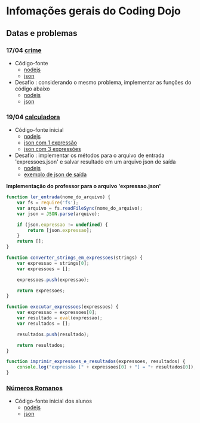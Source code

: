# [](#header-1) Infomações gerais do Coding Dojo


## [](#header-2) Datas e problemas

### [](#header-3) 17/04 [crime](http://dojopuzzles.com/problemas/exibe/descubra-o-assassino/)

- Código-fonte
  - [nodejs](https://github.com/tiipos/2017-src/blob/master/crime/testemunha.js)
  - [json](https://github.com/tiipos/2017-src/blob/master/crime/crime.json)
- Desafio : considerando o mesmo problema, implementar as funções do código abaixo
  - [nodejs](https://github.com/tiipos/2017-src/blob/master/crime/desafio.js)
  -  [json](https://github.com/tiipos/2017-src/blob/master/crime/desafio_crime.json)

### [](#header-3) 19/04 [calculadora](http://dojopuzzles.com/problemas/exibe/avaliando-expressoes-matematicas/)
- Código-fonte inicial
  - [nodejs](https://github.com/tiipos/2017-src/blob/master/calculadora/calcular.js)
  - [json com 1 expressão](https://github.com/tiipos/2017-src/blob/master/calculadora/expressao.json)
  - [json com 3 expressões](https://github.com/tiipos/2017-src/blob/master/calculadora/expressoes.json)
- Desafio : implementar os métodos para o arquivo de entrada 'expressoes.json' e salvar resultado em um arquivo json de saída
  - [nodejs](https://github.com/tiipos/2017-src/blob/master/calculadora/desafio_calcular.js)
  - [exemplo de json de saída](https://github.com/tiipos/2017-src/blob/master/calculadora/desafio_saida.json)


**Implementação do professor para o arquivo 'expressao.json'**

~~~~javascript
function ler_entrada(nome_do_arquivo) {
    var fs = require('fs');
    var arquivo = fs.readFileSync(nome_do_arquivo);
    var json = JSON.parse(arquivo);

    if (json.expressao != undefined) {
        return [json.expressao];
    }
    return [];
}
~~~~

~~~~javascript
function converter_strings_em_expressoes(strings) {
    var expressao = strings[0];
    var expressoes = [];

    expressoes.push(expressao);

    return expressoes;
}
~~~~

~~~~javascript
function executar_expressoes(expressoes) {
    var expressao = expressoes[0];
    var resultado = eval(expressao);
    var resultados = [];

    resultados.push(resultado);

    return resultados;
}
~~~~

~~~~javascript
function imprimir_expressoes_e_resultados(expressoes, resultados) {
    console.log("expressão [" + expressoes[0] + "] = "+ resultados[0]);
}
~~~~

### [](#header-3) [Números Romanos](http://dojopuzzles.com/problemas/exibe/numeros-romanos/)
- Código-fonte inicial dos alunos
  - [nodejs](https://github.com/tiipos/2017-src/blob/master/algarismos_romanos/algromanos.js)
  - [json](https://github.com/tiipos/2017-src/blob/master/algarismos_romanos/valores.json)
